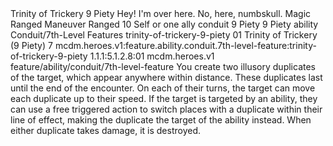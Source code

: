 <ability>
  <name>Trinity of Trickery</name>
  <cost>9 Piety</cost>
  <flavor>Hey! I&apos;m over here. No, here, numbskull.</flavor>
  <keywords>
    <keyword>Magic</keyword>
    <keyword>Ranged</keyword>
  </keywords>
  <type>Maneuver</type>
  <distance>Ranged 10</distance>
  <target>Self or one ally</target>
  <metadata>
    <class>conduit</class>
    <cost>9 Piety</cost>
    <cost_amount>9</cost_amount>
    <cost_resource>Piety</cost_resource>
    <feature_type>ability</feature_type>
    <file_dpath>Conduit/7th-Level Features</file_dpath>
    <item_id>trinity-of-trickery-9-piety</item_id>
    <item_index>01</item_index>
    <item_name>Trinity of Trickery (9 Piety)</item_name>
    <level>7</level>
    <scc>mcdm.heroes.v1:feature.ability.conduit.7th-level-feature:trinity-of-trickery-9-piety</scc>
    <scdc>1.1.1:5.1.2.8:01</scdc>
    <source>mcdm.heroes.v1</source>
    <type>feature/ability/conduit/7th-level-feature</type>
  </metadata>
  <effects>
    <effect type="mundane">You create two illusory duplicates of the target, which appear anywhere within distance. These duplicates last until the end of the encounter. On each of their turns, the target can move each duplicate up to their speed. If the target is targeted by an ability, they can use a free triggered action to switch places with a duplicate within their line of effect, making the duplicate the target of the ability instead. When either duplicate takes damage, it is destroyed.</effect>
  </effects>
</ability>
